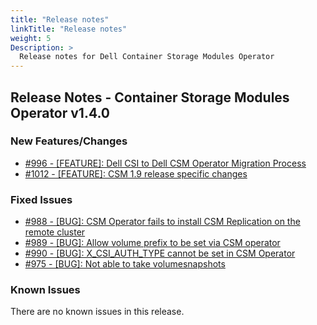 ```yaml
---
title: "Release notes"
linkTitle: "Release notes"
weight: 5
Description: >
  Release notes for Dell Container Storage Modules Operator
---
```


## Release Notes - Container Storage Modules Operator v1.4.0






### New Features/Changes

- [#996 - [FEATURE]: Dell CSI to Dell CSM Operator Migration Process](https://github.com/dell/csm/issues/996)
- [#1012 - [FEATURE]: CSM 1.9 release specific changes](https://github.com/dell/csm/issues/1012)

### Fixed Issues

- [#988 - [BUG]: CSM Operator fails to install CSM Replication on the remote cluster](https://github.com/dell/csm/issues/988)
- [#989 - [BUG]: Allow volume prefix to be set via CSM operator](https://github.com/dell/csm/issues/989)
- [#990 - [BUG]: X_CSI_AUTH_TYPE cannot be set in CSM Operator](https://github.com/dell/csm/issues/990)
- [#975 - [BUG]: Not able to take volumesnapshots  ](https://github.com/dell/csm/issues/975)

### Known Issues
There are no known issues in this release.